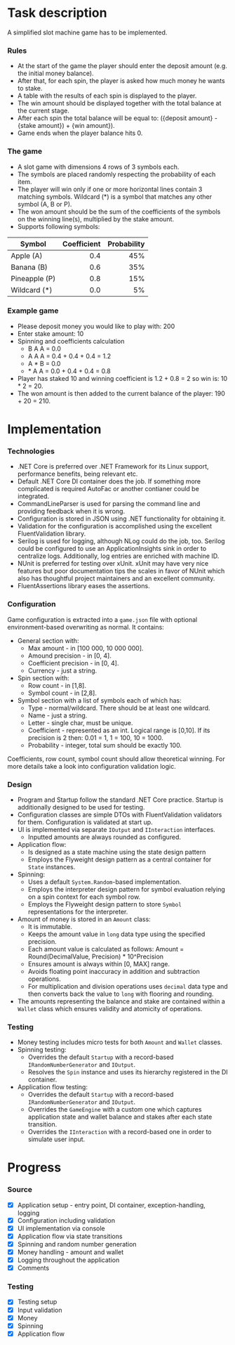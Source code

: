 # Task description

A simplified slot machine game has to be implemented. 

### Rules

* At the start of the game the player should enter the deposit amount (e.g. the initial money balance).
* After that, for each spin, the player is asked how much money he wants to stake.
* A table with the results of each spin is displayed to the player.
* The win amount should be displayed together with the total balance at the current stage.
* After each spin the total balance will be equal to: ({deposit amount} - {stake amount}) + {win amount}).
* Game ends when the player balance hits 0.

### The game

* A slot game with dimensions 4 rows of 3 symbols each.
* The symbols are placed randomly respecting the probability of each item.
* The player will win only if one or more horizontal lines contain 3 matching symbols. Wildcard (*) is a symbol that matches any other symbol (A, B or P).
* The won amount should be the sum of the coefficients of the symbols on the winning line(s), multiplied by the stake amount.
* Supports following symbols:

| Symbol        	| Coefficient 	| Probability 	|
|---------------	|------------:	|------------:	|
| Apple (A)     	|         0.4 	|         45% 	|
| Banana (B)    	|         0.6 	|         35% 	|
| Pineapple (P) 	|         0.8 	|         15% 	|
| Wildcard (*)  	|         0.0 	|          5% 	|

### Example game

* Please deposit money you would like to play with: 200
* Enter stake amount: 10
* Spinning and coefficients calculation
  - B A A = 0.0
  - A A A = 0.4 + 0.4 + 0.4 = 1.2
  - A * B = 0.0
  - \* A A = 0.0 + 0.4 + 0.4 = 0.8
* Player has staked 10 and winning coefficient is 1.2 + 0.8 = 2 so win is: 10 * 2 = 20.
* The won amount is then added to the current balance of the player: 190 + 20 = 210.

# Implementation

### Technologies

* .NET Core is preferred over .NET Framework for its Linux support, performance benefits, being relevant etc.
* Default .NET Core DI container does the job. If something more complicated is required AutoFac or another contianer could be integrated.
* CommandLineParser is used for parsing the command line and providing feedback when it is wrong.
* Configuration is stored in JSON using .NET functionality for obtaining it.
* Validation for the configuration is accomplished using the excellent FluentValidation library.
* Serilog is used for logging, although NLog could do the job, too. Serilog could be configured to use an ApplicationInsights sink in order to centralize logs. Additionally, log entries are enriched with machine ID.
* NUnit is preferred for testing over xUnit. xUnit may have very nice features but poor documentation tips the scales in favor of NUnit which also has thoughtful project maintainers and an excellent community.
* FluentAssertions library eases the assertions.

### Configuration

Game configuration is extracted into a `game.json` file with optional environment-based overwriting as normal. It contains:

* General section with:
  - Max amount - in [100 000, 10 000 000].
  - Amound precision - in [0, 4].
  - Coefficient precision - in [0, 4].
  - Currency - just a string.
* Spin section with:
  - Row count - in [1,8].
  - Symbol count - in [2,8].
* Symbol section with a list of symbols each of which has:
  - Type - normal/wildcard. There should be at least one wildcard.
  - Name - just a string.
  - Letter - single char, must be unique.
  - Coefficient - represented as an int. Logical range is [0,10]. If its precision is 2 then: 0.01 = 1, 1 = 100, 10 = 1000.
  - Probability - integer, total sum should be exactly 100.

Coefficients, row count, symbol count should allow theoretical winning. For more details take a look into configuration validation logic.

### Design

* Program and Startup follow the standard .NET Core practice. Startup is additionally designed to be used for testing.
* Configuration classes are simple DTOs with FluentValidation validators for them. Configuration is validated at start up.
* UI is implemented via separate `IOutput` and `IInteraction` interfaces.
  - Inputted amounts are always rounded as configured.
* Application flow:
  - Is designed as a state machine using the state design pattern
  - Employs the Flyweight design pattern as a central container for `State` instances.
* Spinning:
  - Uses a default `System.Random`-based implementation.
  - Employs the interpreter design pattern for symbol evaluation relying on a spin context for each symbol row.
  - Employs the Flyweight design pattern to store `Symbol` representations for the interpreter.
* Amount of money is stored in an `Amount` class:
  - It is immutable.
  - Keeps the amount value in `long` data type using the specified precision.
  - Each amount value is calculated as follows: Amount = Round(DecimalValue, Precision) * 10^Precision
  - Ensures amount is always within [0, MAX] range.
  - Avoids floating point inaccuracy in addition and subtraction operations.
  - For multiplication and division operations uses `decimal` data type and then converts back the value to `long` with flooring and rounding.
* The amounts representing the balance and stake are contained within a `Wallet` class which ensures validity and atomicity of operations.

### Testing

* Money testing includes micro tests for both `Amount` and `Wallet` classes.
* Spinning testing:
  - Overrides the default `Startup` with a record-based `IRandomNumberGenerator` and `IOutput`.
  - Resolves the `Spin` instance and uses its hierarchy registered in the DI container.
* Application flow testing:
  - Overrides the default `Startup` with a record-based `IRandomNumberGenerator` and `IOutput`.
  - Overrides the `GameEngine` with a custom one which captures application state and wallet balance and stakes after each state transition.
  - Overrides the `IInteraction` with a record-based one in order to simulate user input.

# Progress

### Source

* [x] Application setup - entry point, DI container, exception-handling, logging
* [x] Configuration including validation
* [x] UI implementation via console
* [x] Application flow via state transitions
* [x] Spinning and random number generation
* [x] Money handling - amount and wallet
* [x] Logging throughout the application
* [x] Comments

### Testing

* [x] Testing setup
* [x] Input validation 
* [x] Money
* [x] Spinning
* [x] Application flow

